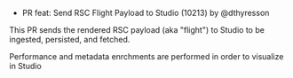- PR feat: Send RSC Flight Payload to Studio (10213) by @dthyresson

This PR sends the rendered RSC payload (aka "flight") to Studio to be ingested, persisted, and fetched.

Performance and metadata enrchments are performed in order to visualize in Studio
